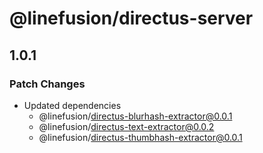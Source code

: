 # @linefusion/directus-server

## 1.0.1

### Patch Changes

- Updated dependencies
  - @linefusion/directus-blurhash-extractor@0.0.1
  - @linefusion/directus-text-extractor@0.0.2
  - @linefusion/directus-thumbhash-extractor@0.0.1
